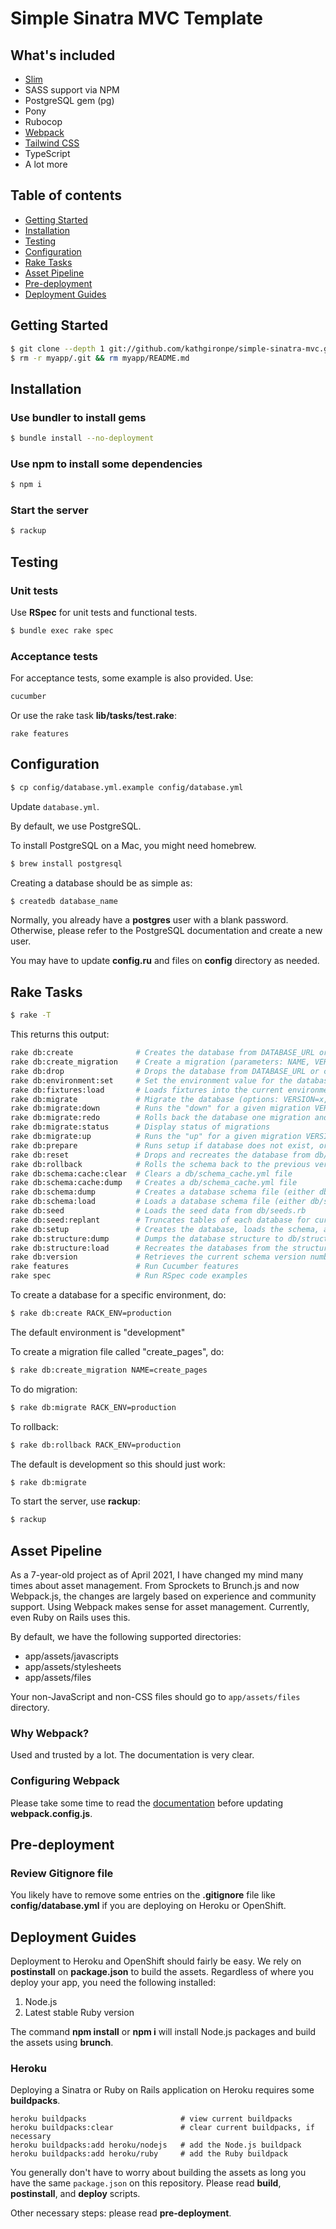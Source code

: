 # Simple Sinatra MVC Template

## What's included

* <a href="http://slim-lang.com/" target="_blank">Slim</a>
* SASS support via NPM
* PostgreSQL gem (pg)
* Pony
* Rubocop
* <a href="https://webpack.js.org/" target="_blank">Webpack</a>
* <a href="https://tailwindcss.com/docs/configuration" target="_blank">Tailwind CSS</a>
* TypeScript
* A lot more

## Table of contents

* [Getting Started](#getting-started)
* [Installation](#installation)
* [Testing](#testing)
* [Configuration](#configuration)
* [Rake Tasks](#rake-tasks)
* [Asset Pipeline](#asset-pipeline)
* [Pre-deployment](#pre-deployment)
* [Deployment Guides](#deployment-guides)


## Getting Started

``` bash
$ git clone --depth 1 git://github.com/kathgironpe/simple-sinatra-mvc.git myapp
$ rm -r myapp/.git && rm myapp/README.md
```

## Installation

### Use bundler to install gems

``` bash
$ bundle install --no-deployment
```

### Use npm to install some dependencies

```bash
$ npm i
```

### Start the server

``` bash
$ rackup
```

## Testing

### Unit tests

Use **RSpec** for unit tests and functional tests.

``` bash
$ bundle exec rake spec
```

### Acceptance tests

For acceptance tests, some example is also provided. Use:

```bash
cucumber
```

Or use the rake task **lib/tasks/test.rake**:

```
rake features
```

## Configuration

``` bash
$ cp config/database.yml.example config/database.yml
```

Update `database.yml`.


By default, we use PostgreSQL.

To install PostgreSQL on a Mac, you might need homebrew.

```bash
$ brew install postgresql
```

Creating a database should be as simple as:

```bash
$ createdb database_name
```

Normally, you already have a **postgres** user with a blank password. Otherwise, please refer to the PostgreSQL documentation and create a new user.

You may have to update **config.ru** and files on **config** directory as needed.

## Rake Tasks

``` bash
$ rake -T
```

This returns this output:

```bash
rake db:create              # Creates the database from DATABASE_URL or config/database.yml for the current RAILS_ENV (use db:create...
rake db:create_migration    # Create a migration (parameters: NAME, VERSION)
rake db:drop                # Drops the database from DATABASE_URL or config/database.yml for the current RAILS_ENV (use db:drop:all...
rake db:environment:set     # Set the environment value for the database
rake db:fixtures:load       # Loads fixtures into the current environment's database
rake db:migrate             # Migrate the database (options: VERSION=x, VERBOSE=false, SCOPE=blog)
rake db:migrate:down        # Runs the "down" for a given migration VERSION
rake db:migrate:redo        # Rolls back the database one migration and re-migrates up (options: STEP=x, VERSION=x)
rake db:migrate:status      # Display status of migrations
rake db:migrate:up          # Runs the "up" for a given migration VERSION
rake db:prepare             # Runs setup if database does not exist, or runs migrations if it does
rake db:reset               # Drops and recreates the database from db/schema.rb for the current environment and loads the seeds
rake db:rollback            # Rolls the schema back to the previous version (specify steps w/ STEP=n)
rake db:schema:cache:clear  # Clears a db/schema_cache.yml file
rake db:schema:cache:dump   # Creates a db/schema_cache.yml file
rake db:schema:dump         # Creates a database schema file (either db/schema.rb or db/structure.sql, depending on `config.active_r...
rake db:schema:load         # Loads a database schema file (either db/schema.rb or db/structure.sql, depending on `config.active_rec...
rake db:seed                # Loads the seed data from db/seeds.rb
rake db:seed:replant        # Truncates tables of each database for current environment and loads the seeds
rake db:setup               # Creates the database, loads the schema, and initializes with the seed data (use db:reset to also drop ...
rake db:structure:dump      # Dumps the database structure to db/structure.sql
rake db:structure:load      # Recreates the databases from the structure.sql file
rake db:version             # Retrieves the current schema version number
rake features               # Run Cucumber features
rake spec                   # Run RSpec code examples
```

To create a database for a specific environment, do:

``` bash
$ rake db:create RACK_ENV=production
```

The default environment is "development"

To create a migration file called "create_pages", do:

``` bash
$ rake db:create_migration NAME=create_pages
```

To do migration:

``` bash
$ rake db:migrate RACK_ENV=production
```

To rollback:

``` bash
$ rake db:rollback RACK_ENV=production
```

The default is development so this should just work:

``` bash
$ rake db:migrate
```

To start the server, use **rackup**:

```bash
$ rackup
```

## Asset Pipeline

As a 7-year-old project as of April 2021, I have changed my mind many times about asset management.
From Sprockets to Brunch.js and now Webpack.js, the changes are largely based on experience and community support.
Using Webpack makes sense for asset management. Currently, even Ruby on Rails uses this.

By default, we have the following supported directories:

* app/assets/javascripts
* app/assets/stylesheets
* app/assets/files

Your non-JavaScript and non-CSS files should go to `app/assets/files` directory.


### Why Webpack?

Used and trusted by a lot. The documentation is very clear.

### Configuring Webpack

Please take some time to read the [documentation](https://webpack.js.org/) before updating **webpack.config.js**.

## Pre-deployment

### Review Gitignore file

You likely have to remove some entries on the **.gitignore** file like **config/database.yml** if you are deploying on Heroku or OpenShift.

## Deployment Guides

Deployment to Heroku and OpenShift should fairly be easy. We rely on **postinstall** on **package.json** to build the assets. Regardless of where you deploy your app, you need the following installed:

1. Node.js
2. Latest stable Ruby version

The command **npm install** or **npm i** will install Node.js packages and build the assets using **brunch**.

### Heroku

Deploying a Sinatra or Ruby on Rails application on Heroku requires some **buildpacks**.

```
heroku buildpacks                     # view current buildpacks
heroku buildpacks:clear               # clear current buildpacks, if necessary
heroku buildpacks:add heroku/nodejs   # add the Node.js buildpack
heroku buildpacks:add heroku/ruby     # add the Ruby buildpack
```

You generally don't have to worry about building the assets as long you have the same `package.json` on this repository.
Please read **build**, **postinstall**, and **deploy** scripts.

Other necessary steps: please read **pre-deployment**.
